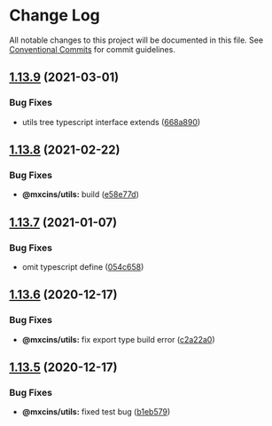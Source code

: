 # Change Log

All notable changes to this project will be documented in this file.
See [Conventional Commits](https://conventionalcommits.org) for commit guidelines.

## [1.13.9](https://github.com/maxiaochuan/mxcins/tree/master/packages/mxcins-utils/compare/@mxcins/utils@1.13.8...@mxcins/utils@1.13.9) (2021-03-01)


### Bug Fixes

* utils tree typescript interface extends ([668a890](https://github.com/maxiaochuan/mxcins/tree/master/packages/mxcins-utils/commit/668a890a5f850bd571d0cf5cd3b4b3e75676fc51))





## [1.13.8](https://github.com/maxiaochuan/mxcins/tree/master/packages/mxcins-utils/compare/@mxcins/utils@1.13.7...@mxcins/utils@1.13.8) (2021-02-22)


### Bug Fixes

* **@mxcins/utils:** build ([e58e77d](https://github.com/maxiaochuan/mxcins/tree/master/packages/mxcins-utils/commit/e58e77d4805eafa1f3b7ba4957c76f90013f7e24))





## [1.13.7](https://github.com/maxiaochuan/mxcins/tree/master/packages/mxcins-utils/compare/@mxcins/utils@1.13.6...@mxcins/utils@1.13.7) (2021-01-07)


### Bug Fixes

* omit typescript define ([054c658](https://github.com/maxiaochuan/mxcins/tree/master/packages/mxcins-utils/commit/054c6589e259a6bb2195fc998dd4fdece4b50aa0))





## [1.13.6](https://github.com/maxiaochuan/mxcins/tree/master/packages/mxcins-utils/compare/@mxcins/utils@1.13.5...@mxcins/utils@1.13.6) (2020-12-17)


### Bug Fixes

* **@mxcins/utils:** fix export type build error ([c2a22a0](https://github.com/maxiaochuan/mxcins/tree/master/packages/mxcins-utils/commit/c2a22a09f997ce3809a614ebbc0af87ec117e07d))





## [1.13.5](https://github.com/maxiaochuan/mxcins/tree/master/packages/mxcins-utils/compare/@mxcins/utils@1.13.4...@mxcins/utils@1.13.5) (2020-12-17)


### Bug Fixes

* **@mxcins/utils:** fixed test bug ([b1eb579](https://github.com/maxiaochuan/mxcins/tree/master/packages/mxcins-utils/commit/b1eb5799447430f618860779038f9e186d54200c))
